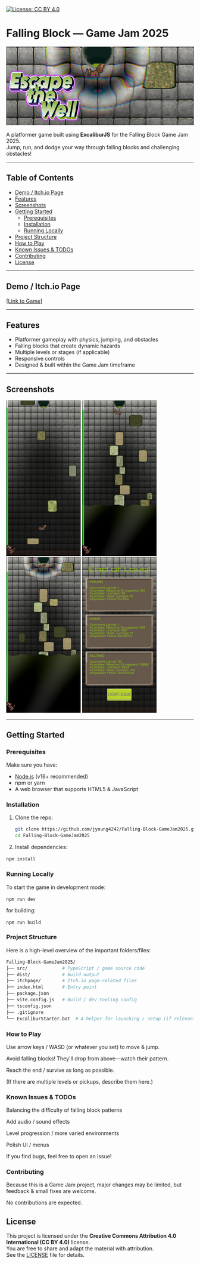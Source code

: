 [![License: CC BY 4.0](https://img.shields.io/badge/License-CC%20BY%204.0-lightgrey.svg)](https://creativecommons.org/licenses/by/4.0/)

# Falling Block — Game Jam 2025

![Banner](./itchpage/bannershot.png)

A platformer game built using **ExcaliburJS** for the Falling Block Game Jam 2025.  
Jump, run, and dodge your way through falling blocks and challenging obstacles!

---

## Table of Contents

- [Demo / Itch.io Page](#demo--itchio-page)
- [Features](#features)
- [Screenshots](#screenshots)
- [Getting Started](#getting-started)
  - [Prerequisites](#prerequisites)
  - [Installation](#installation)
  - [Running Locally](#running-locally)
- [Project Structure](#project-structure)
- [How to Play](#how-to-play)
- [Known Issues & TODOs](#known-issues--todos)
- [Contributing](#contributing)
- [License](#license)

---

## Demo / Itch.io Page

[\[Link to Game\]](https://mookie4242.itch.io/escape-the-well)

---

## Features

- Platformer gameplay with physics, jumping, and obstacles
- Falling blocks that create dynamic hazards
- Multiple levels or stages (if applicable)
- Responsive controls
- Designed & built within the Game Jam timeframe

---

## Screenshots

<img src="./itchpage/screenshot3.png" alt="Game Action" width="200">
<img src="./itchpage/screenshot2.png" alt="Water Filling" width="200">

<img src="./itchpage/screenshot4.png" alt="End Of Level" width="200">
<img src="./itchpage/screenshot1.png" alt="Game Analytics" width="200">

---

## Getting Started

### Prerequisites

Make sure you have:

- [Node.js](https://nodejs.org/) (v16+ recommended)
- npm or yarn
- A web browser that supports HTML5 & JavaScript

### Installation

1. Clone the repo:

   ```bash
   git clone https://github.com/jyoung4242/Falling-Block-GameJam2025.git
   cd Falling-Block-GameJam2025
   ```

2. Install dependencies:

`npm install`

### Running Locally

To start the game in development mode:

`npm run dev`

for building:

`npm run build`

### Project Structure

Here is a high-level overview of the important folders/files:

```sh
Falling-Block-GameJam2025/
├── src/             # TypeScript / game source code
├── dist/            # Build output
├── itchpage/        # Itch.io page-related files
├── index.html       # Entry point
├── package.json
├── vite.config.js   # Build / dev tooling config
├── tsconfig.json
├── .gitignore
└── ExcaliburStarter.bat  # A helper for launching / setup (if relevant)
```

### How to Play

Use arrow keys / WASD (or whatever you set) to move & jump.

Avoid falling blocks! They'll drop from above—watch their pattern.

Reach the end / survive as long as possible.

(If there are multiple levels or pickups, describe them here.)

### Known Issues & TODOs

Balancing the difficulty of falling block patterns

Add audio / sound effects

Level progression / more varied environments

Polish UI / menus

If you find bugs, feel free to open an issue!

### Contributing

Because this is a Game Jam project, major changes may be limited, but feedback & small fixes are welcome.

No contributions are expected.

## License

This project is licensed under the **Creative Commons Attribution 4.0 International (CC BY 4.0)** license.  
You are free to share and adapt the material with attribution.  
See the [LICENSE](./LICENSE) file for details.
